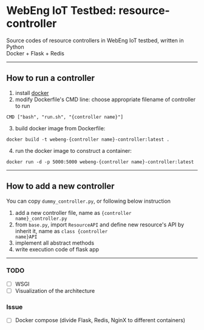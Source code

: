 # WebEng IoT Testbed: resource-controller

Source codes of resource controllers in WebEng IoT testbed, written in Python  
Docker + Flask + Redis

---
## How to run a controller

1. install [docker](https://www.docker.com/)
2. modify Dockerfile's CMD line: choose appropriate filename of controller to run
```
CMD ["bash", "run.sh", "{controller name}"]
```

3. build docker image from Dockerfile:
```
docker build -t webeng-{controller name}-controller:latest .
```

4. run the docker image to construct a container:
```
docker run -d -p 5000:5000 webeng-{controller name}-controller:latest
```

---
## How to add a new controller
You can copy <code>dummy_controller.py</code>, or following below instruction
1. add a new controller file, name as <code>{controller name}_controller.py</code>
2. from <code>base.py</code>, import <code>ResourceAPI</code> and define new resource's API by inherit it, name as <code>class {controller name}API</code>
3. implement all abstract methods
4. write execution code of flask app

---
### TODO
- [ ] WSGI
- [ ] Visualization of the architecture

### Issue
- [ ] Docker compose (divide Flask, Redis, NginX to different containers)
